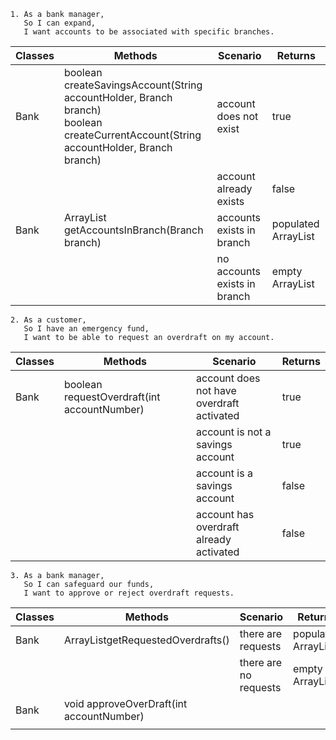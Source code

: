```
1. As a bank manager,
   So I can expand,
   I want accounts to be associated with specific branches.
```

| Classes | Methods                                                                                                                                 | Scenario                     | Returns                     |
|---------|-----------------------------------------------------------------------------------------------------------------------------------------|------------------------------|-----------------------------|
| Bank    | boolean createSavingsAccount(String accountHolder, Branch branch)<br/>boolean createCurrentAccount(String accountHolder, Branch branch) | account does not exist       | true                        |
|         |                                                                                                                                         | account already exists       | false                       |
| Bank    | ArrayList<String> getAccountsInBranch(Branch branch)                                                                                    | accounts exists in branch    | populated ArrayList<String> |
|         |                                                                                                                                         | no accounts exists in branch | empty ArrayList<String>     |

```
2. As a customer,
   So I have an emergency fund,
   I want to be able to request an overdraft on my account.
```

| Classes | Methods                                     | Scenario                                  | Returns |
|---------|---------------------------------------------|-------------------------------------------|---------|
| Bank    | boolean requestOverdraft(int accountNumber) | account does not have overdraft activated | true    |
|         |                                             | account is not a savings account          | true    |
|         |                                             | account is a savings account              | false   |
|         |                                             | account has overdraft already activated   | false   |
```
3. As a bank manager,
   So I can safeguard our funds,
   I want to approve or reject overdraft requests.
```

| Classes | Methods                                   | Scenario              | Returns                     |
|---------|-------------------------------------------|-----------------------|-----------------------------|
| Bank    | ArrayList<String>getRequestedOverdrafts() | there are requests    | populated ArrayList<String> |
|         |                                           | there are no requests | empty ArrayList<String>     |
| Bank    | void approveOverDraft(int accountNumber)  |                       |                             |
|         |                                           |                       |                             |
